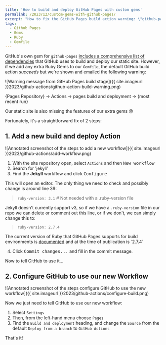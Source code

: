 ```yaml
---
title: 'How to build and deploy GitHub Pages with custom gems'
permalink: /2023/12/custom-gems-with-github-pages/
excerpt: "How to fix the GitHub Pages build action warning: \"github-pages can't satisfy your Gemfile's dependencies\" when deploying a site with custom gems"
tags:
  - Github Pages
  - Gems
  - Ruby
  - Gemfile
---
```


GitHub's own gem for `github-pages` [includes a comprehensive list of dependencies](https://pages.github.com/versions/) that GitHub uses to build and deploy our static site. However, if we add any extra Ruby Gems to our `Gemfile`, the default GitHub build action <em>succeeds</em> but we're shown and emailed the following warning:

![Warning message from GitHub Pages build stage]({{ site.imageurl }}2023/github-actions/github-action-build-warning.png)
<figcaption>{Pages Repository} → Actions → pages build and deployment → {most recent run}</figcaption>

Our static site is also missing the features of our extra gems 😞

Fortunately, it's a straightforward fix of 2 steps:

## 1. Add a new build and deploy Action
![Annotated screenshot of the steps to add a new workflow]({{ site.imageurl }}2023/github-actions/add-workflow.png)

1. With the site repository open, select `Actions` and then <kbd>New workflow</kbd>
1. Search for 'jekyll'
1. Find the <strong>Jekyll</strong> workflow and click <kbd>Configure</kbd>

This will open an editor. The only thing we need to check and possibly change is around line 39:

> `ruby-version: 3.1` # Not needed with a .ruby-version file

Jekyll doesn't currently support v3, so if we have a `.ruby-version` file in our repo we can delete or comment out this line, or if we don't, we can simply change this to:

> `ruby-version: 2.7.4`

<p class="notice--info text--info">
  <i class="fas fa-fw fa-note-sticky"></i> The current version of Ruby that GitHub Pages supports for build environments is <a href="https://pages.github.com/versions/">documented</a> and at the time of publication is `2.7.4`
</p>

<ol start="4">
  <li>Click <kbd>Commit changes...</kbd> and fill in the commit message.</li>
</ol>

Now to tell GitHub to use it...

## 2. Configure GitHub to use our new Workflow
![Annotated screenshot of the steps configure GitHub to use the new workflow]({{ site.imageurl }}2023/github-actions/configure-build.png)

Now we just need to tell GitHub to use our new workflow:

1. Select `Settings`
1. Then, from the left-hand menu choose `Pages`
1. Find the `Build and deployment` heading, and change the `Source` from the default `Deploy from a branch` to `GitHub Actions`

That's it! <i class="fa-brands fa-github-alt"></i>
